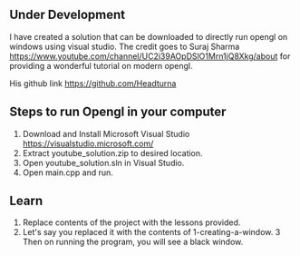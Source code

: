 ## Under Development

I have created a solution that can be downloaded to directly run opengl on windows using visual studio. 
The credit goes to Suraj Sharma https://www.youtube.com/channel/UC2i39AOpDSlO1Mrn1jQ8Xkg/about for providing a wonderful tutorial on modern opengl.

His github link https://github.com/Headturna

## Steps to run Opengl in your computer

1. Download and Install Microsoft Visual Studio https://visualstudio.microsoft.com/
2. Extract youtube_solution.zip to desired location.
3. Open youtube_solution.sln in Visual Studio.
4. Open main.cpp and run.

## Learn

1. Replace contents of the project with the lessons provided.
2. Let's say you replaced it with the contents of 1-creating-a-window.
3  Then on running the program, you will see a black window.